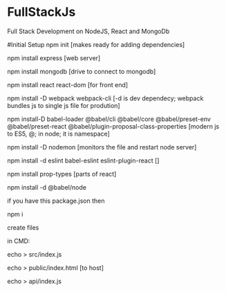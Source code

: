 # FullStackJs
Full Stack Development on NodeJS, React and MongoDb

#Initial Setup
npm init [makes ready for adding dependencies]

npm install express [web server]

npm install mongodb [drive to connect to mongodb]

npm install react react-dom [for front end]

npm install -D webpack webpack-cli [-d is dev dependecy; webpack bundles js to single js file for prodution]

npm install-D babel-loader @babel/cli @babel/core @babel/preset-env @babel/preset-react @babel/plugin-proposal-class-properties [modern js to ES5, @; in node; it is namespace]

npm install -D nodemon [monitors the file and restart node server]

npm install -d eslint babel-eslint eslint-plugin-react []

npm install prop-types [parts of react]

npm install -d @babel/node





if you have this package.json then

npm i





create files

in CMD:

echo > src/index.js

echo > public/index.html [to host]

echo > api/index.js

